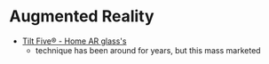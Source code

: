 Augmented Reality
=================

* [Tilt Five® - Home AR glass's](https://www.tiltfive.com/)
    * technique has been around for years, but this mass marketed

